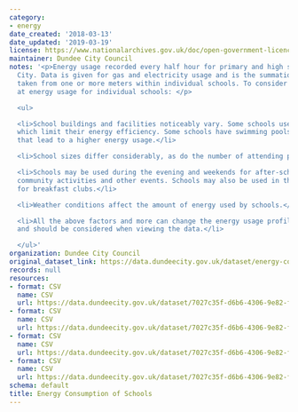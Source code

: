 ```yaml
---
category:
- energy
date_created: '2018-03-13'
date_updated: '2019-03-19'
license: https://www.nationalarchives.gov.uk/doc/open-government-licence/version/3/
maintainer: Dundee City Council
notes: '<p>Energy usage recorded every half hour for primary and high schools in Dundee
  City. Data is given for gas and electricity usage and is the summation of readings
  taken from one or more meters within individual schools. To consider when looking
  at energy usage for individual schools: </p>

  <ul>

  <li>School buildings and facilities noticeably vary. Some schools use older buildings
  which limit their energy efficiency. Some schools have swimming pools or other facilities
  that lead to a higher energy usage.</li>

  <li>School sizes differ considerably, as do the number of attending pupils and staff.</li>

  <li>Schools may be used during the evening and weekends for after-school clubs,
  community activities and other events. Schools may also be used in the mornings
  for breakfast clubs.</li>

  <li>Weather conditions affect the amount of energy used by schools.</li>

  <li>All the above factors and more can change the energy usage profile of the school
  and should be considered when viewing the data.</li>

  </ul>'
organization: Dundee City Council
original_dataset_link: https://data.dundeecity.gov.uk/dataset/energy-consumption-of-schools
records: null
resources:
- format: CSV
  name: CSV
  url: https://data.dundeecity.gov.uk/dataset/7027c35f-d6b6-4306-9e82-fd61dc1e2256/resource/96e14a3c-4828-49fd-a69a-057d8f99bc85/download/schools-energy-consumption-gas.csv
- format: CSV
  name: CSV
  url: https://data.dundeecity.gov.uk/dataset/7027c35f-d6b6-4306-9e82-fd61dc1e2256/resource/87e65e63-a756-4b7a-a8ea-4dfb751f8733/download/electricity-usage-130317-130318.csv
- format: CSV
  name: CSV
  url: https://data.dundeecity.gov.uk/dataset/7027c35f-d6b6-4306-9e82-fd61dc1e2256/resource/afb6b6e2-1c06-4645-abd1-d66a45cb49f8/download/schools-energy-consumption-gas-201617.csv
- format: CSV
  name: CSV
  url: https://data.dundeecity.gov.uk/dataset/7027c35f-d6b6-4306-9e82-fd61dc1e2256/resource/b2b26a6f-59fe-497b-a24f-0cb492499bb0/download/electricity-usage-120316-120317.csv
schema: default
title: Energy Consumption of Schools
---
```

